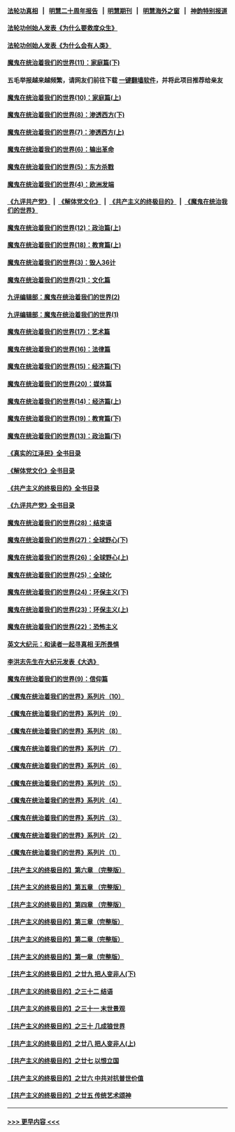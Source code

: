 #### [法轮功真相](https://github.com/gfw-breaker/truth/blob/master/README.md?t=0) &nbsp;&nbsp;|&nbsp;&nbsp; [明慧二十周年报告](https://github.com/gfw-breaker/mh-reports/blob/master/README.md?t=0) &nbsp;&nbsp;|&nbsp;&nbsp;[明慧期刊](https://github.com/gfw-breaker/mh-qikan) &nbsp;&nbsp;|&nbsp;&nbsp; [明慧海外之窗](https://github.com/gfw-breaker/mh-news/blob/master/README.md?t=0) &nbsp;&nbsp;|&nbsp;&nbsp; [神韵特别报道](https://github.com/gfw-breaker/mh-news/blob/master/shenyun.md?t=0)
#### [法轮功创始人发表《为什么要救度众生》](../pages/nsc422/n13975246.md?t=05011243) 
#### [法轮功创始人发表《为什么会有人类》](../pages/nsc422/n13912117.md?t=05011243) 
#### [魔鬼在统治着我们的世界(11)：家庭篇(下)](../pages/nsc422/n10440961.md?t=05011243) 
#### 五毛举报越来越频繁，请网友们前往下载 [一键翻墙软件](https://github.com/gfw-breaker/ssr-accounts)，并将此项目推荐给亲友
#### [魔鬼在统治着我们的世界(10)：家庭篇(上)](../pages/nsc422/n10435448.md?t=05011243) 
#### [魔鬼在统治着我们的世界(8)：渗透西方(下)](../pages/nsc422/n10429603.md?t=05011243) 
#### [魔鬼在统治着我们的世界(7)：渗透西方(上)](../pages/nsc422/n10426013.md?t=05011243) 
#### [魔鬼在统治着我们的世界(6)：输出革命](../pages/nsc422/n10421536.md?t=05011243) 
#### [魔鬼在统治着我们的世界(5)：东方杀戮](../pages/nsc422/n10417707.md?t=05011243) 
#### [魔鬼在统治着我们的世界(4)：欧洲发端](../pages/nsc422/n10414890.md?t=05011243) 
#### [《九评共产党》](https://github.com/begood0513/9ping.md/blob/master/README.md) &nbsp;|&nbsp; [《解体党文化》](../../../../jtdwh.md/blob/master/README.md)  &nbsp;|&nbsp; [《共产主义的终极目的》](../../../../gczydzjmd.md/blob/master/README.md) &nbsp;|&nbsp; [《魔鬼在统治我们的世界》](../../../../mgztzwmdsj.md/blob/master/README.md) 
#### [魔鬼在统治着我们的世界(12)：政治篇(上)](../pages/nsc422/n10444576.md?t=05011243) 
#### [魔鬼在统治着我们的世界(18)：教育篇(上)](../pages/nsc422/n10526970.md?t=05011243) 
#### [魔鬼在统治着我们的世界(3)：毁人36计](../pages/nsc422/n10411583.md?t=05011243) 
#### [魔鬼在统治着我们的世界(21)：文化篇](../pages/nsc422/n10597706.md?t=05011243) 
#### [九评编辑部：魔鬼在统治着我们的世界(2)](../pages/nsc422/n10410036.md?t=05011243) 
#### [九评编辑部：魔鬼在统治着我们的世界(1)](../pages/nsc422/n10406825.md?t=05011243) 
#### [魔鬼在统治着我们的世界(17)：艺术篇](../pages/nsc422/n10499093.md?t=05011243) 
#### [魔鬼在统治着我们的世界(16)：法律篇](../pages/nsc422/n10485969.md?t=05011243) 
#### [魔鬼在统治着我们的世界(15)：经济篇(下)](../pages/nsc422/n10469975.md?t=05011243) 
#### [魔鬼在统治着我们的世界(20)：媒体篇](../pages/nsc422/n10586579.md?t=05011243) 
#### [魔鬼在统治着我们的世界(14)：经济篇(上)](../pages/nsc422/n10457370.md?t=05011243) 
#### [魔鬼在统治着我们的世界(19)：教育篇(下)](../pages/nsc422/n10564808.md?t=05011243) 
#### [魔鬼在统治着我们的世界(13)：政治篇(下)](../pages/nsc422/n10448270.md?t=05011243) 
#### [《真实的江泽民》全书目录](../pages/nsc422/n13721399.md?t=05011243) 
#### [《解体党文化》全书目录](../pages/nsc422/n13721157.md?t=05011243) 
#### [《共产主义的终极目的》全书目录](../pages/nsc422/n13721048.md?t=05011243) 
#### [《九评共产党》全书目录](../pages/nsc422/n13708085.md?t=05011243) 
#### [魔鬼在统治着我们的世界(28)：结束语](../pages/nsc422/n10936246.md?t=05011243) 
#### [魔鬼在统治着我们的世界(27)：全球野心(下)](../pages/nsc422/n10928319.md?t=05011243) 
#### [魔鬼在统治着我们的世界(26)：全球野心(上)](../pages/nsc422/n10900318.md?t=05011243) 
#### [魔鬼在统治着我们的世界(25)：全球化](../pages/nsc422/n10788205.md?t=05011243) 
#### [魔鬼在统治着我们的世界(24)：环保主义(下)](../pages/nsc422/n10695307.md?t=05011243) 
#### [魔鬼在统治着我们的世界(23)：环保主义(上)](../pages/nsc422/n10688613.md?t=05011243) 
#### [魔鬼在统治着我们的世界(22)：恐怖主义](../pages/nsc422/n10614727.md?t=05011243) 
#### [英文大纪元：和读者一起寻真相 无所畏惧](../pages/nsc422/n12542027.md?t=05011243) 
#### [李洪志先生在大纪元发表《大选》](../pages/nsc422/n12534746.md?t=05011243) 
#### [魔鬼在统治着我们的世界(9)：信仰篇](../pages/nsc422/n10432159.md?t=05011243) 
#### [《魔鬼在统治着我们的世界》系列片（10）](../pages/nsc422/n12292670.md?t=05011243) 
#### [《魔鬼在统治着我们的世界》系列片（9）](../pages/nsc422/n12290859.md?t=05011243) 
#### [《魔鬼在统治着我们的世界》系列片（8）](../pages/nsc422/n12287445.md?t=05011243) 
#### [《魔鬼在统治着我们的世界》系列片（7）](../pages/nsc422/n12283425.md?t=05011243) 
#### [《魔鬼在统治着我们的世界》系列片（6）](../pages/nsc422/n12282314.md?t=05011243) 
#### [《魔鬼在统治着我们的世界》系列片（5）](../pages/nsc422/n12281419.md?t=05011243) 
#### [《魔鬼在统治着我们的世界》系列片（4）](../pages/nsc422/n12274024.md?t=05011243) 
#### [《魔鬼在统治着我们的世界》系列片（3）](../pages/nsc422/n12271322.md?t=05011243) 
#### [《魔鬼在统治着我们的世界》系列片（2）](../pages/nsc422/n12269049.md?t=05011243) 
#### [《魔鬼在统治着我们的世界》系列片（1）](../pages/nsc422/n12267575.md?t=05011243) 
#### [【共产主义的终极目的】第六章 （完整版）](../pages/nsc422/n11428913.md?t=05011243) 
#### [【共产主义的终极目的】第五章 （完整版）](../pages/nsc422/n11428912.md?t=05011243) 
#### [【共产主义的终极目的】第四章 （完整版）](../pages/nsc422/n11428907.md?t=05011243) 
#### [【共产主义的终极目的】第三章（完整版）](../pages/nsc422/n11428848.md?t=05011243) 
#### [【共产主义的终极目的】第二章（完整版）](../pages/nsc422/n11428831.md?t=05011243) 
#### [【共产主义的终极目的】第一章（完整版）](../pages/nsc422/n11417651.md?t=05011243) 
#### [【共产主义的终极目的】之廿九 把人变非人(下)](../pages/nsc422/n11344140.md?t=05011243) 
#### [【共产主义的终极目的】之三十二 结语](../pages/nsc422/n11360535.md?t=05011243) 
#### [【共产主义的终极目的】之三十一 末世景观](../pages/nsc422/n11351129.md?t=05011243) 
#### [【共产主义的终极目的】之三十 几成狼世界](../pages/nsc422/n11348280.md?t=05011243) 
#### [【共产主义的终极目的】之廿八 把人变非人(上)](../pages/nsc422/n11340492.md?t=05011243) 
#### [【共产主义的终极目的】之廿七 以恨立国](../pages/nsc422/n11336944.md?t=05011243) 
#### [【共产主义的终极目的】之廿六 中共对抗普世价值](../pages/nsc422/n11324785.md?t=05011243) 
#### [【共产主义的终极目的】之廿五 传统艺术颂神](../pages/nsc422/n11296396.md?t=05011243) 

----
#### [ >>> 更早内容 <<< ](../indexes/nsc422-earlier.md)

